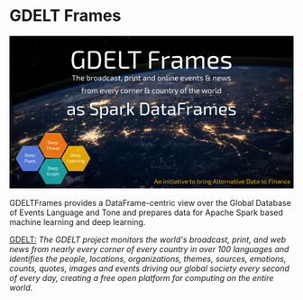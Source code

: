 # GDELT Frames

<p align="center">
  <img src="https://github.com/predictiveworks/gdelt-frames/blob/main/images/gdelt-frames-2021-07-20.png" width="600" alt="GDELT-Frames">
</p>

GDELTFrames provides a DataFrame-centric view over the Global Database of Events Language and Tone and prepares data 
for Apache Spark based machine learning and deep learning.

[GDELT:](www.gdeltproject.org) *The GDELT project monitors the world's broadcast, print, and web news from nearly every corner of every country in over 100 languages and identifies the people, locations, organizations, themes, sources, emotions, counts, quotes, images and events driving our global society every second of every day, creating a free open platform for computing on the entire world.*
